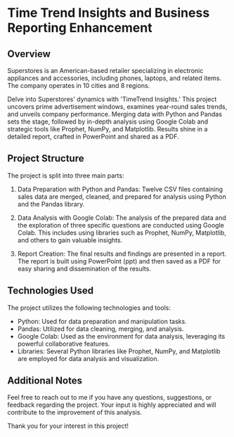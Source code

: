 # Time Trend Insights and Business Reporting Enhancement

## Overview
Superstores is an American-based retailer specializing in electronic appliances and accessories, including phones, laptops, and related items. The company operates in 10 cities and 8 regions.

Delve into Superstores' dynamics with 'TimeTrend Insights.' This project uncovers prime advertisement windows, examines year-round sales trends, and unveils company performance. Merging data with Python and Pandas sets the stage, followed by in-depth analysis using Google Colab and strategic tools like Prophet, NumPy, and Matplotlib. Results shine in a detailed report, crafted in PowerPoint and shared as a PDF.

## Project Structure
The project is split into three main parts:

1. Data Preparation with Python and Pandas:
Twelve CSV files containing sales data are merged, cleaned, and prepared for analysis using Python and the Pandas library.

2. Data Analysis with Google Colab:
The analysis of the prepared data and the exploration of three specific questions are conducted using Google Colab. This includes using libraries such as Prophet, NumPy, Matplotlib, and others to gain valuable insights.

3. Report Creation:
The final results and findings are presented in a report. The report is built using PowerPoint (ppt) and then saved as a PDF for easy sharing and dissemination of the results.

## Technologies Used
The project utilizes the following technologies and tools:

- Python: Used for data preparation and manipulation tasks.
- Pandas: Utilized for data cleaning, merging, and analysis.
- Google Colab: Used as the environment for data analysis, leveraging its powerful collaborative features.
- Libraries: Several Python libraries like Prophet, NumPy, and Matplotlib are employed for data analysis and visualization.

## Additional Notes
Feel free to reach out to me if you have any questions, suggestions, or feedback regarding the project. Your input is highly appreciated and will contribute to the improvement of this analysis.

Thank you for your interest in this project!


